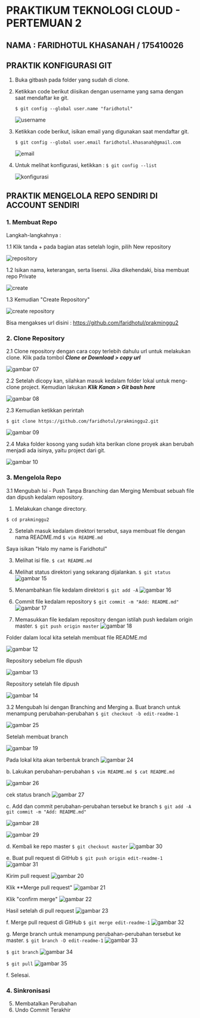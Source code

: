 # PRAKTIKUM TEKNOLOGI CLOUD - PERTEMUAN 2

## NAMA : FARIDHOTUL KHASANAH / 175410026
## PRAKTIK KONFIGURASI GIT

1. Buka gitbash pada folder yang sudah di clone.
2. Ketikkan code berikut diisikan dengan username yang sama dengan saat mendaftar ke git.
   
   `$ git config --global user.name "faridhotul"`

    ![username](01.png)

3. Ketikkan code berikut, isikan email yang digunakan saat mendaftar git. 
   
   `$ git config --global user.email faridhotul.khasanah@gmail.com`

   ![email](02.png)

4. Untuk melihat konfigurasi, ketikkan :
   `$ git config --list`
   
   ![konfigurasi](03.png)
   
   
## PRAKTIK MENGELOLA REPO SENDIRI DI ACCOUNT SENDIRI
### 1. Membuat Repo

Langkah-langkahnya :

1.1 Klik tanda + pada bagian atas setelah login, pilih New repository

![repository](04.png)

1.2 Isikan nama, keterangan, serta lisensi. Jika dikehendaki, bisa membuat repo Private

![create](05.png)

1.3 Kemudian "Create Repository"

![create repository](06.png)

Bisa mengakses url disini : https://github.com/faridhotul/prakminggu2


### 2. Clone Repository
2.1 Clone repository dengan cara copy terlebih dahulu url untuk melakukan clone. Klik pada tombol _**Clone or Download > copy url**_

![gambar 07](07.png)

2.2 Setelah dicopy kan, silahkan masuk kedalam folder lokal untuk meng-clone project. Kemudian lakukan _**Klik Kanan > Git bash here**_

![gambar 08](08.png)

2.3 Kemudian ketikkan perintah 

`$ git clone https://github.com/faridhotul/prakminggu2.git`

![gambar 09](09.png)

2.4 Maka folder kosong yang sudah kita berikan clone proyek akan berubah menjadi ada isinya, yaitu project dari git. 

![gambar 10](10.png)

### 3. Mengelola Repo
3.1 Mengubah Isi - Push Tanpa Branching dan Merging
Membuat sebuah file dan dipush kedalam repository. 

1. Melakukan change directory. 

`$ cd prakminggu2`

2. Setelah masuk kedalam direktori tersebut, saya membuat file dengan nama README.md
`$ vim README.md`

Saya isikan "Halo my name is Faridhotul"

3. Melihat isi file. 
`$ cat README.md`

4. Melihat status direktori yang sekarang dijalankan.
`$ git status`
![gambar 15](15.png)

5. Menambahkan file kedalam direktori
`$ git add -A`
![gambar 16](16.png)

6. Commit file kedalam repository
`$ git commit -m "Add: README.md"`
![gambar 17](17.png)

7. Memasukkan file kedalam repository dengan istilah push kedalam origin master. 
`$ git push origin master`
![gambar 18](18.png)

Folder dalam local kita setelah membuat file README.md

![gambar 12](12.png)

Repository sebelum file dipush 

![gambar 13](13.png)

Repository setelah file dipush

![gambar 14](14.png)


3.2 Mengubah Isi dengan Branching and Merging
a. Buat branch untuk menampung perubahan-perubahan
`$ git checkout -b edit-readme-1`

![gambar 25](25.png)

Setelah membuat branch

![gambar 19](19.png)

Pada lokal kita akan terbentuk branch
![gambar 24](24.png)


b. Lakukan perubahan-perubahan
`$ vim README.md
$ cat README.md`

![gambar 26](26.png)

cek status branch
![gambar 27](27.png)

c. Add dan commit perubahan-perubahan tersebut ke branch
`$ git add -A
git commit -m "Add: README.md"`

![gambar 28](28.png)

![gambar 29](29.png)


d. Kembali ke repo master
`$ git checkout master`
![gambar 30](30.png)


e. Buat pull request di GitHub
`$ git push origin edit-readme-1`
![gambar 31](31.png)

Kirim pull request
![gambar 20](20.png)

Klik **Merge pull request"
![gambar 21](21.png)

Klik "confirm merge"
![gambar 22](22.png)

Hasil setelah di pull request
![gambar 23](23.png)


f. Merge pull request di GitHub
`$ git merge edit-readme-1`
![gambar 32](32.png)

g. Merge branch untuk menampung perubahan-perubahan tersebut ke master.
`$ git branch -D edit-readme-1`
![gambar 33](33.png)

`$ git branch`
![gambar 34](34.png)

`$ git pull`
![gambar 35](35.png)

f. Selesai.



### 4. Sinkronisasi
5. Membatalkan Perubahan
6. Undo Commit Terakhir
